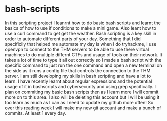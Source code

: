 # bash-scripts

In this scripting project I leanrnt how to do basic bash scripts and learnt the basics of how to use if conditions to make a mini game.
Also leant how to use a curl command to get get the weather.
Bash scripting is a key skill in order to automate different parts of your day.
Something that I did specificlly that helped me automate my day is when I do tryhackme, I use openvpn to connect to the THM servers to be able to use there virtual machines to do multiple differnt CTFs and usage of tools on their network. 
It takes a lot of time to type it all out correctly so I made a bash script with the specific command to just run the one command and open a new terminal on the side as it runs a config file that controls the connection to the THM server. 
I am still developing my skills in bash scripting and have a lot to learn. I have recently learnt about regular expressions and the potential usage of it in bashscripts and cybersecurity and using grep specifically. I plan on commiting my basic bash scripts
then as I learn more I will commit more on to this area.
I also will be deleting this account but I will be using it too learn as much as I can as I need to update my github more often! So over this reading week I will make my new git account and make a bunch of commits. At least 1 every day.  
